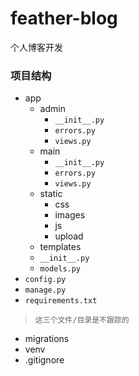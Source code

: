 # feather-blog
个人博客开发

### 项目结构
+ app
    - admin
        + `__init__.py`
        + `errors.py`      
        + `views.py`
    - main
        + `__init__.py`
        + `errors.py`
        + `views.py`
    - static
        + css
        + images
        + js
        + upload
    - templates
    - `__init__.py`
    - `models.py` 
+ `config.py`
+ `manage.py`
+ `requirements.txt`
> `这三个文件/目录是不跟踪的`    
+ migrations
+ venv
+ .gitignore
 